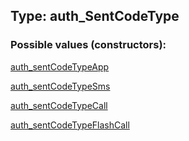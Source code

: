 ## Type: auth\_SentCodeType  

### Possible values (constructors):

[auth\_sentCodeTypeApp](../constructors/auth\_sentCodeTypeApp.md)  

[auth\_sentCodeTypeSms](../constructors/auth\_sentCodeTypeSms.md)  

[auth\_sentCodeTypeCall](../constructors/auth\_sentCodeTypeCall.md)  

[auth\_sentCodeTypeFlashCall](../constructors/auth\_sentCodeTypeFlashCall.md)  

